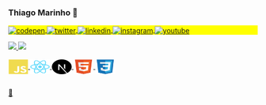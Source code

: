 
 <h3> Thiago Marinho 👋 </h3>
 
<p align="left" style="background:yellow">
      <a href="https://codepen.io/tgmarinho" target="_blank">
        <img align="center" src="https://img.shields.io/badge/-tgmarinho-05122A?style=flat&logo=codepen" alt="codepen"/>
      </a>
      <a href="https://twitter.com/tgmarinho" target="_blank">
        <img align="center" src="https://img.shields.io/badge/-tgmarinho-05122A?style=flat&logo=twitter" alt="twitter"/>  
      </a>
      <a href="https://linkedin.com/in/tgmarinho" target="_blank">
        <img align="center" src="https://img.shields.io/badge/-tgmarinho-05122A?style=flat&logo=linkedin" alt="linkedin"/>
      </a>
      <a href="https://instagram.com/tgmarinho" target="_blank">
      <img align="center" src="https://img.shields.io/badge/-tgmarinho-05122A?style=flat&logo=instagram" alt="instagram"/>
      </a>
      <a href="https://youtube.com/tgmarinho" target="_blank">
      <img align="center" src="https://img.shields.io/badge/-tgmarinho-05122A?style=flat&logo=youtube" alt="youtube"/>
      </a>
  </p>
  
 <div>
  <a href="https://github.com/tgmarinho">
  <img height="180em" src="https://github-readme-stats.vercel.app/api?username=tgmarinho&show_icons=true&theme=dracula&include_all_commits=true&count_private=true"/>
  <img height="180em" src="https://github-readme-stats.vercel.app/api/top-langs/?username=tgmarinho&layout=compact&langs_count=7&theme=dracula"/>
</div>
<div style="display: inline_block"><br>
  <img align="center" alt="tgmarinho-Js" height="30" width="40" src="https://raw.githubusercontent.com/devicons/devicon/master/icons/javascript/javascript-plain.svg">
  <img align="center" alt="tgmarinho-React" height="30" width="40" src="https://raw.githubusercontent.com/devicons/devicon/master/icons/react/react-original.svg">
  <img align="center" alt="tgmarinho-React" height="30" width="40" src="https://raw.githubusercontent.com/devicons/devicon/master/icons/nextjs/nextjs-original.svg">
  <img align="center" alt="tgmarinho-HTML" height="30" width="40" src="https://raw.githubusercontent.com/devicons/devicon/master/icons/html5/html5-original.svg">
  <img align="center" alt="tgmarinho-CSS" height="30" width="40" src="https://raw.githubusercontent.com/devicons/devicon/master/icons/css3/css3-original.svg">
</div>
 
  ##
 

  
  🚀

